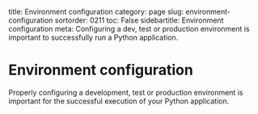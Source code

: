title: Environment configuration
category: page
slug: environment-configuration
sortorder: 0211
toc: False
sidebartitle: Environment configuration
meta: Configuring a dev, test or production environment is important to successfully run a Python application.


# Environment configuration
Properly configuring a development, test or production environment is 
important for the successful execution of your Python application.


